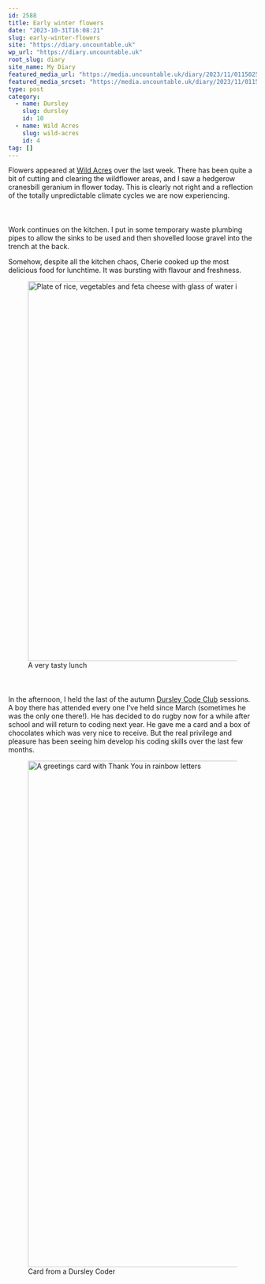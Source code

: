 ```yaml
---
id: 2588
title: Early winter flowers
date: "2023-10-31T16:08:21"
slug: early-winter-flowers
site: "https://diary.uncountable.uk"
wp_url: "https://diary.uncountable.uk"
root_slug: diary
site_name: My Diary
featured_media_url: "https://media.uncountable.uk/diary/2023/11/01150258/IMG20231031101517.webp"
featured_media_srcset: "https://media.uncountable.uk/diary/2023/11/01150258/IMG20231031101517-300x176.webp 300w, https://media.uncountable.uk/diary/2023/11/01150258/IMG20231031101517-1024x601.webp 1024w, https://media.uncountable.uk/diary/2023/11/01150258/IMG20231031101517-150x150.webp 150w, https://media.uncountable.uk/diary/2023/11/01150258/IMG20231031101517-640x375.webp 640w, https://media.uncountable.uk/diary/2023/11/01150258/IMG20231031101517.webp 2000w"
type: post
category:
  - name: Dursley
    slug: dursley
    id: 10
  - name: Wild Acres
    slug: wild-acres
    id: 4
tag: []
---
```



<p>Flowers appeared at <a href="https://wildacres.org.uk/">Wild Acres</a> over the last week.  There has been quite a bit of cutting and clearing the wildflower areas, and I saw a hedgerow cranesbill geranium in flower today.  This is clearly not right and a reflection of the totally unpredictable climate cycles we are now experiencing.</p>


<style>.kb-row-layout-id2588_1d4e4b-85 > .kt-row-column-wrap{align-content:start;}:where(.kb-row-layout-id2588_1d4e4b-85 > .kt-row-column-wrap) > .wp-block-kadence-column{justify-content:start;}.kb-row-layout-id2588_1d4e4b-85 > .kt-row-column-wrap{column-gap:var(--global-kb-gap-md, 2rem);row-gap:var(--global-kb-gap-md, 2rem);padding-top:var(--global-kb-spacing-sm, 1.5rem);padding-bottom:var(--global-kb-spacing-sm, 1.5rem);grid-template-columns:repeat(2, minmax(0, 1fr));}.kb-row-layout-id2588_1d4e4b-85 > .kt-row-layout-overlay{opacity:0.30;}@media all and (max-width: 1024px){.kb-row-layout-id2588_1d4e4b-85 > .kt-row-column-wrap{grid-template-columns:repeat(2, minmax(0, 1fr));}}@media all and (max-width: 767px){.kb-row-layout-id2588_1d4e4b-85 > .kt-row-column-wrap{grid-template-columns:minmax(0, 1fr);}.kb-row-layout-id2588_1d4e4b-85 > .kt-row-column-wrap > .wp-block-kadence-column:nth-of-type(1){order:2;}.kb-row-layout-id2588_1d4e4b-85 > .kt-row-column-wrap > .wp-block-kadence-column:nth-of-type(2){order:1;}.kb-row-layout-id2588_1d4e4b-85 > .kt-row-column-wrap > .wp-block-kadence-column:nth-of-type(3){order:12;}.kb-row-layout-id2588_1d4e4b-85 > .kt-row-column-wrap > .wp-block-kadence-column:nth-of-type(4){order:11;}.kb-row-layout-id2588_1d4e4b-85 > .kt-row-column-wrap > .wp-block-kadence-column:nth-of-type(5){order:22;}.kb-row-layout-id2588_1d4e4b-85 > .kt-row-column-wrap > .wp-block-kadence-column:nth-of-type(6){order:21;}.kb-row-layout-id2588_1d4e4b-85 > .kt-row-column-wrap > .wp-block-kadence-column:nth-of-type(7){order:32;}.kb-row-layout-id2588_1d4e4b-85 > .kt-row-column-wrap > .wp-block-kadence-column:nth-of-type(8){order:31;}}</style><div class="kb-row-layout-wrap kb-row-layout-id2588_1d4e4b-85 alignnone wp-block-kadence-rowlayout"><div class="kt-row-column-wrap kt-has-2-columns kt-row-layout-equal kt-tab-layout-inherit kt-mobile-layout-row kt-row-valign-top">
<style>.kadence-column2588_3f93c5-3a > .kt-inside-inner-col,.kadence-column2588_3f93c5-3a > .kt-inside-inner-col:before{border-top-left-radius:0px;border-top-right-radius:0px;border-bottom-right-radius:0px;border-bottom-left-radius:0px;}.kadence-column2588_3f93c5-3a > .kt-inside-inner-col{column-gap:var(--global-kb-gap-sm, 1rem);}.kadence-column2588_3f93c5-3a > .kt-inside-inner-col{flex-direction:column;}.kadence-column2588_3f93c5-3a > .kt-inside-inner-col > .aligncenter{width:100%;}.kadence-column2588_3f93c5-3a > .kt-inside-inner-col:before{opacity:0.3;}.kadence-column2588_3f93c5-3a{position:relative;}@media all and (max-width: 1024px){.kadence-column2588_3f93c5-3a > .kt-inside-inner-col{flex-direction:column;justify-content:center;}}@media all and (max-width: 767px){.kadence-column2588_3f93c5-3a > .kt-inside-inner-col{flex-direction:column;justify-content:center;}}</style>
<div class="wp-block-kadence-column kadence-column2588_3f93c5-3a"><div class="kt-inside-inner-col">
<p>Work continues on the kitchen.  I put in some temporary waste plumbing pipes to allow the sinks to be used and then shovelled loose gravel into the trench at the back.</p>



<p>Somehow, despite all the kitchen chaos, Cherie cooked up the most delicious food for lunchtime.  It was bursting with flavour and freshness.</p>
</div></div>


<style>.kadence-column2588_be059a-36 > .kt-inside-inner-col,.kadence-column2588_be059a-36 > .kt-inside-inner-col:before{border-top-left-radius:0px;border-top-right-radius:0px;border-bottom-right-radius:0px;border-bottom-left-radius:0px;}.kadence-column2588_be059a-36 > .kt-inside-inner-col{column-gap:var(--global-kb-gap-sm, 1rem);}.kadence-column2588_be059a-36 > .kt-inside-inner-col{flex-direction:column;}.kadence-column2588_be059a-36 > .kt-inside-inner-col > .aligncenter{width:100%;}.kadence-column2588_be059a-36 > .kt-inside-inner-col:before{opacity:0.3;}.kadence-column2588_be059a-36{position:relative;}@media all and (max-width: 1024px){.kadence-column2588_be059a-36 > .kt-inside-inner-col{flex-direction:column;justify-content:center;}}@media all and (max-width: 767px){.kadence-column2588_be059a-36 > .kt-inside-inner-col{flex-direction:column;justify-content:center;}}</style>
<div class="wp-block-kadence-column kadence-column2588_be059a-36"><div class="kt-inside-inner-col">
<figure class="wp-block-image size-large"><img loading="lazy" decoding="async" width="1024" height="768" src="https://media.uncountable.uk/diary/2023/11/01150257/IMG20231031131147-1024x768.webp" alt="Plate of rice, vegetables and feta cheese with glass of water in background" class="wp-image-2584" srcset="https://media.uncountable.uk/diary/2023/11/01150257/IMG20231031131147-1024x768.webp 1024w, https://media.uncountable.uk/diary/2023/11/01150257/IMG20231031131147-300x225.webp 300w, https://media.uncountable.uk/diary/2023/11/01150257/IMG20231031131147-640x480.webp 640w, https://media.uncountable.uk/diary/2023/11/01150257/IMG20231031131147.webp 2000w" sizes="auto, (max-width: 1024px) 100vw, 1024px" /><figcaption class="wp-element-caption">A very tasty lunch</figcaption></figure>
</div></div>

</div></div>


<p>In the afternoon, I held the last of the autumn <a href="https://www.facebook.com/dursleycodeclub">Dursley Code Club</a> sessions.  A boy there has attended every one I&#8217;ve held since March (sometimes he was the only one there!).  He has decided to do rugby now for a while after school and will return to coding next year.  He gave me a card and a box of chocolates which was very nice to receive.  But the real privilege and pleasure has been seeing him develop his coding skills over the last few months.</p>



<figure class="wp-block-image size-large"><img loading="lazy" decoding="async" width="768" height="1024" src="https://media.uncountable.uk/diary/2023/11/01150255/IMG20231031173304-768x1024.webp" alt="A greetings card with Thank You in rainbow letters" class="wp-image-2583" srcset="https://media.uncountable.uk/diary/2023/11/01150255/IMG20231031173304-768x1024.webp 768w, https://media.uncountable.uk/diary/2023/11/01150255/IMG20231031173304-225x300.webp 225w, https://media.uncountable.uk/diary/2023/11/01150255/IMG20231031173304-480x640.webp 480w, https://media.uncountable.uk/diary/2023/11/01150255/IMG20231031173304-scaled.webp 1920w" sizes="auto, (max-width: 768px) 100vw, 768px" /><figcaption class="wp-element-caption">Card from a Dursley Coder</figcaption></figure>

